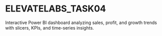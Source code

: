 # ELEVATELABS_TASK04
Interactive Power BI dashboard analyzing sales, profit, and growth trends with slicers, KPIs, and time-series insights.
